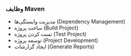 ### وظایف Maven
- مدیریت وابستگی‌ها (Dependency Management)
- ساخت پروژه (Build Project)
- تست کردن پروژه (Test Project)
- توسعه پروژه (Project Development)
-  ایجاد گزارشات (Generate Reports)
